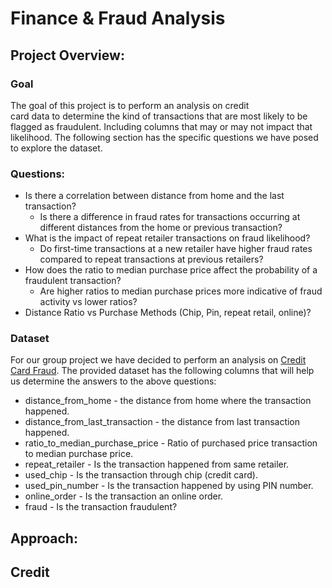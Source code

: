 # Finance & Fraud Analysis

## Project Overview:

### Goal
The goal of this project is to perform an analysis on credit  
card data to determine the kind of transactions that are most 
likely to be flagged as fraudulent. Including columns that may 
or may not impact that likelihood. The following section has 
the specific questions we have posed to explore the dataset.

### Questions:
* Is there a correlation between distance from home and the last transaction?
    * Is there a difference in fraud rates for transactions occurring at different distances from the home or previous transaction?
* What is the impact of repeat retailer transactions on fraud likelihood?
    * Do first-time transactions at a new retailer have higher fraud rates compared to repeat transactions at previous retailers?
* How does the ratio to median purchase price affect the probability of a fraudulent transaction?
    * Are higher ratios to median purchase prices more indicative of fraud activity vs lower ratios?
* Distance Ratio vs Purchase Methods (Chip, Pin, repeat retail, online)?

### Dataset

For our group project we have decided to perform an analysis on [Credit Card Fraud](https://www.kaggle.com/datasets/dhanushnarayananr/credit-card-fraud). The provided
dataset has the following columns that will help us determine the answers to the above questions: 
* distance_from_home - the distance from home where the transaction happened.
* distance_from_last_transaction - the distance from last transaction happened.
* ratio_to_median_purchase_price - Ratio of purchased price transaction to median purchase price.
* repeat_retailer - Is the transaction happened from same retailer.
* used_chip - Is the transaction through chip (credit card).
* used_pin_number - Is the transaction happened by using PIN number.
* online_order - Is the transaction an online order.
* fraud - Is the transaction fraudulent?

## Approach:

## Credit

